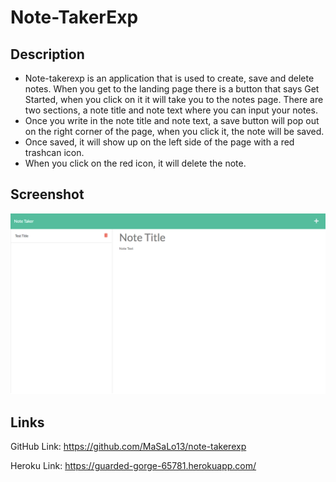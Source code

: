 # Note-TakerExp



## Description
- Note-takerexp is an application that is used to create, save and delete notes. When you get to the landing page there is a button that says Get Started, when you click on it it will take you to the notes page. There are two sections, a note title and note text where you can input your notes. 
- Once you write in the note title and note text, a save button will pop out on the right corner of the page, when you click it, the note will be saved.
- Once saved, it will show up on the left side of the page with a red trashcan icon.
- When you click on the red icon, it will delete the note. 


## Screenshot

![Screenshot of notetaker](./assets/notetaker.png)

## Links
GitHub Link: https://github.com/MaSaLo13/note-takerexp

Heroku Link: https://guarded-gorge-65781.herokuapp.com/

